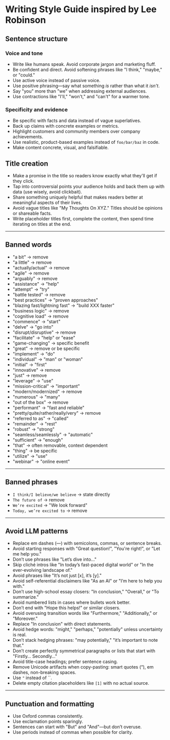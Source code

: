 # Writing Style Guide inspired by Lee Robinson

## Sentence structure

### Voice and tone
- Write like humans speak. Avoid corporate jargon and marketing fluff.  
- Be confident and direct. Avoid softening phrases like "I think," "maybe," or "could."  
- Use active voice instead of passive voice.  
- Use positive phrasing—say what something *is* rather than what it *isn't*.  
- Say "you" more than "we" when addressing external audiences.  
- Use contractions like "I'll," "won't," and "can't" for a warmer tone.  

### Specificity and evidence
- Be specific with facts and data instead of vague superlatives.  
- Back up claims with concrete examples or metrics.  
- Highlight customers and community members over company achievements.  
- Use realistic, product-based examples instead of `foo/bar/baz` in code.  
- Make content concrete, visual, and falsifiable.  

## Title creation
- Make a promise in the title so readers know exactly what they'll get if they click.  
- Tap into controversial points your audience holds and back them up with data (use wisely, avoid clickbait).  
- Share something uniquely helpful that makes readers better at meaningful aspects of their lives.  
- Avoid vague titles like "My Thoughts On XYZ." Titles should be opinions or shareable facts.  
- Write placeholder titles first, complete the content, then spend time iterating on titles at the end.  

---

## Banned words
- "a bit" → remove  
- "a little" → remove  
- "actually/actual" → remove  
- "agile" → remove  
- "arguably" → remove  
- "assistance" → "help"  
- "attempt" → "try"  
- "battle tested" → remove  
- "best practices" → "proven approaches"  
- "blazing fast/lightning fast" → "build XXX faster"  
- "business logic" → remove  
- "cognitive load" → remove  
- "commence" → "start"  
- "delve" → "go into"  
- "disrupt/disruptive" → remove  
- "facilitate" → "help" or "ease"  
- "game-changing" → specific benefit  
- "great" → remove or be specific  
- "implement" → "do"  
- "individual" → "man" or "woman"  
- "initial" → "first"  
- "innovative" → remove  
- "just" → remove  
- "leverage" → "use"  
- "mission-critical" → "important"  
- "modern/modernized" → remove  
- "numerous" → "many"  
- "out of the box" → remove  
- "performant" → "fast and reliable"  
- "pretty/quite/rather/really/very" → remove  
- "referred to as" → "called"  
- "remainder" → "rest"  
- "robust" → "strong"  
- "seamless/seamlessly" → "automatic"  
- "sufficient" → "enough"  
- "that" → often removable, context dependent  
- "thing" → be specific  
- "utilize" → "use"  
- "webinar" → "online event"  

---

## Banned phrases
- `I think/I believe/we believe` → state directly  
- `The future of` → remove  
- `We’re excited` → "We look forward"  
- `Today, we’re excited to` → remove  

---

## Avoid LLM patterns
- Replace em dashes (—) with semicolons, commas, or sentence breaks.  
- Avoid starting responses with "Great question!", "You're right!", or "Let me help you."  
- Don’t use phrases like "Let’s dive into…"  
- Skip cliché intros like "In today’s fast-paced digital world" or "In the ever-evolving landscape of."  
- Avoid phrases like "It’s not just [x], it’s [y]."  
- Avoid self-referential disclaimers like "As an AI" or "I’m here to help you with."  
- Don’t use high-school essay closers: "In conclusion," "Overall," or "To summarize."  
- Avoid numbered lists in cases where bullets work better.  
- Don’t end with "Hope this helps!" or similar closers.  
- Avoid overusing transition words like "Furthermore," "Additionally," or "Moreover."  
- Replace "In conclusion" with direct statements.  
- Avoid hedge words: "might," "perhaps," "potentially" unless uncertainty is real.  
- Don’t stack hedging phrases: "may potentially," "it’s important to note that."  
- Don’t create perfectly symmetrical paragraphs or lists that start with "Firstly… Secondly…"  
- Avoid title-case headings; prefer sentence casing.  
- Remove Unicode artifacts when copy-pasting: smart quotes (“), em dashes, non-breaking spaces.  
- Use `"` instead of ``.  
- Delete empty citation placeholders like `[1]` with no actual source.  

---

## Punctuation and formatting
- Use Oxford commas consistently.  
- Use exclamation points sparingly.  
- Sentences can start with "But" and "And"—but don’t overuse.  
- Use periods instead of commas when possible for clarity.  
